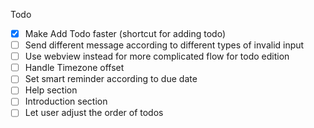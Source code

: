 Todo
- [x] Make Add Todo faster (shortcut for adding todo)
- [ ] Send different message according to different types of invalid input
- [ ] Use webview instead for more complicated flow for todo edition
- [ ] Handle Timezone offset
- [ ] Set smart reminder according to due date
- [ ] Help section
- [ ] Introduction section
- [ ] Let user adjust the order of todos